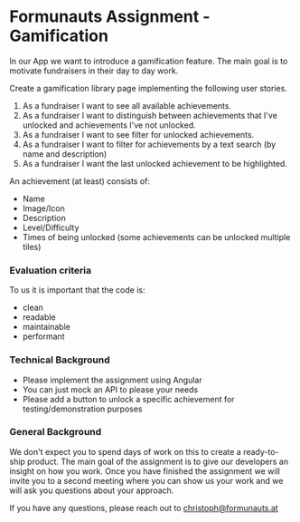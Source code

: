 # Formunauts Assignment - Gamification

In our App we want to introduce a gamification feature. The main goal is to motivate fundraisers in their day to day work. 

Create a gamification library page implementing the following user stories.

1. As a fundraiser I want to see all available achievements.
2. As a fundraiser I want to distinguish between achievements that I've unlocked and achievements I've not unlocked.
3. As a fundraiser I want to see filter for unlocked achievements.
4. As a fundraiser I want to filter for achievements by a text search (by name and description)
5. As a fundraiser I want the last unlocked achievement to be highlighted.


An achievement (at least) consists of: 

- Name 
- Image/Icon 
- Description 
- Level/Difficulty 
- Times of being unlocked (some achievements can be unlocked multiple tiles)


### Evaluation criteria

To us it is important that the code is:
- clean
- readable
- maintainable
- performant


### Technical Background

- Please implement the assignment using Angular
- You can just mock an API to please your needs
- Please add a button to unlock a specific achievement for testing/demonstration purposes

### General Background

We don't expect you to spend days of work on this to create a ready-to-ship product.
The main goal of the assignment is to give our developers an insight on how you work. 
Once you have finished the assignment we will invite you to a second meeting where you can show us your work and we will ask you questions about your approach.

If you have any questions, please reach out to christoph@formunauts.at 